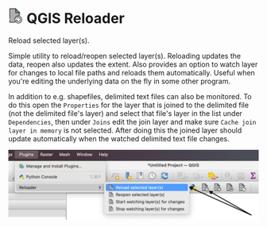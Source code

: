 # <img src=layer-reload.png width="30"> QGIS Reloader 
Reload selected layer(s).

Simple utility to reload/reopen selected layer(s). Reloading updates the data,
reopen also updates the extent. Also provides an option to watch layer
for changes to local file paths and reloads them automatically.
Useful when you're editing the underlying data on the fly in some other program.

In addition to e.g. shapefiles, delimited text files can also be monitored.  To 
do this open the `Properties` for the layer that is joined to the delimited file 
(not the delimited file's layer) and select that file's layer in the list under 
`Dependencies`, then under `Joins` edit the join layer and make sure `Cache join 
layer in memory` is not selected.  After doing this the joined layer should 
update automatically when the watched delimited text file changes.

![](screenshot.png)
